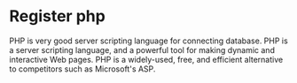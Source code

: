 # Register php
PHP is very good server scripting language for connecting database. PHP is a server scripting language, and a powerful tool for making dynamic and interactive Web pages.  PHP is a widely-used, free, and efficient alternative to competitors such as Microsoft's ASP.
# 
